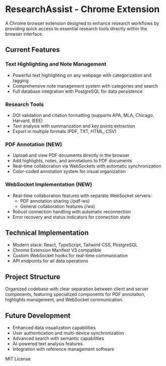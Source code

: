 # ResearchAssist - Chrome Extension

A Chrome browser extension designed to enhance research workflows by providing quick access to essential research tools directly within the browser interface.

## Current Features

### Text Highlighting and Note Management
- Powerful text highlighting on any webpage with categorization and tagging
- Comprehensive note management system with categories and search
- Full database integration with PostgreSQL for data persistence

### Research Tools
- DOI validation and citation formatting (supports APA, MLA, Chicago, Harvard, IEEE)
- Text analysis with summarization and key points extraction
- Export in multiple formats (PDF, TXT, HTML, CSV)

### PDF Annotation (NEW)
- Upload and view PDF documents directly in the browser
- Add highlights, notes, and annotations to PDF documents
- Real-time collaboration via WebSockets with automatic synchronization
- Color-coded annotation system for visual organization

### WebSocket Implementation (NEW)
- Real-time collaboration features with separate WebSocket servers:
  - PDF annotation sharing (/pdf-ws)
  - General collaboration features (/ws)
- Robust connection handling with automatic reconnection
- Error recovery and status indicators for connection state

## Technical Implementation
- Modern stack: React, TypeScript, Tailwind CSS, PostgreSQL
- Chrome Extension Manifest V3 compatible
- Custom WebSocket hooks for real-time communication
- API endpoints for all data operations

## Project Structure
Organized codebase with clear separation between client and server components, featuring
specialized components for PDF annotation, highlights management, and WebSocket communication.

## Future Development
- Enhanced data visualization capabilities
- User authentication and multi-device synchronization
- Advanced search with semantic capabilities
- AI-powered text analysis features
- Integration with reference management software

MIT License
